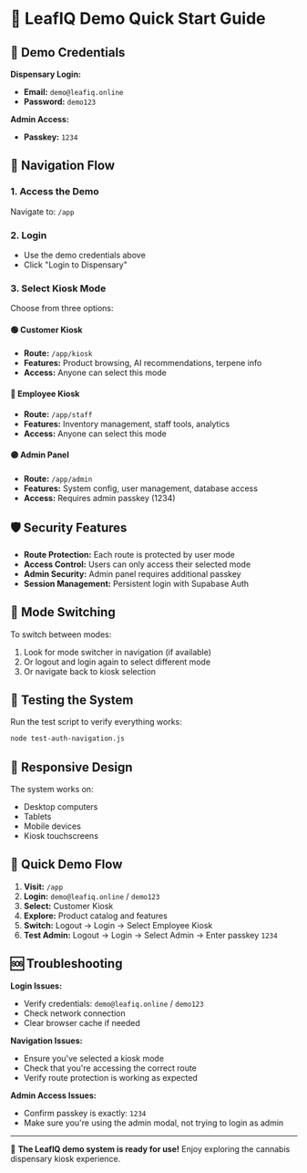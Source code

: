 # 🚀 LeafIQ Demo Quick Start Guide

## 🔑 Demo Credentials

**Dispensary Login:**
- **Email:** `demo@leafiq.online`
- **Password:** `demo123`

**Admin Access:**
- **Passkey:** `1234`

## 🔗 Navigation Flow

### 1. Access the Demo
Navigate to: `/app`

### 2. Login
- Use the demo credentials above
- Click "Login to Dispensary"

### 3. Select Kiosk Mode
Choose from three options:

#### 🟢 Customer Kiosk
- **Route:** `/app/kiosk`
- **Features:** Product browsing, AI recommendations, terpene info
- **Access:** Anyone can select this mode

#### 🔵 Employee Kiosk  
- **Route:** `/app/staff`
- **Features:** Inventory management, staff tools, analytics
- **Access:** Anyone can select this mode

#### 🟣 Admin Panel
- **Route:** `/app/admin`
- **Features:** System config, user management, database access
- **Access:** Requires admin passkey (1234)

## 🛡️ Security Features

- **Route Protection:** Each route is protected by user mode
- **Access Control:** Users can only access their selected mode
- **Admin Security:** Admin panel requires additional passkey
- **Session Management:** Persistent login with Supabase Auth

## 🔄 Mode Switching

To switch between modes:
1. Look for mode switcher in navigation (if available)
2. Or logout and login again to select different mode
3. Or navigate back to kiosk selection

## 🧪 Testing the System

Run the test script to verify everything works:
```bash
node test-auth-navigation.js
```

## 📱 Responsive Design

The system works on:
- Desktop computers
- Tablets
- Mobile devices
- Kiosk touchscreens

## 🎯 Quick Demo Flow

1. **Visit:** `/app`
2. **Login:** `demo@leafiq.online` / `demo123`
3. **Select:** Customer Kiosk
4. **Explore:** Product catalog and features
5. **Switch:** Logout → Login → Select Employee Kiosk
6. **Test Admin:** Logout → Login → Select Admin → Enter passkey `1234`

## 🆘 Troubleshooting

**Login Issues:**
- Verify credentials: `demo@leafiq.online` / `demo123`
- Check network connection
- Clear browser cache if needed

**Navigation Issues:**
- Ensure you've selected a kiosk mode
- Check that you're accessing the correct route
- Verify route protection is working as expected

**Admin Access Issues:**
- Confirm passkey is exactly: `1234`
- Make sure you're using the admin modal, not trying to login as admin

---

🎉 **The LeafIQ demo system is ready for use!** Enjoy exploring the cannabis dispensary kiosk experience. 